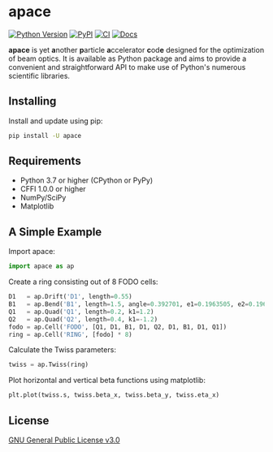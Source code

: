 # apace
[![Python Version](https://img.shields.io/pypi/pyversions/apace)](https://pypi.org/project/apace/)
[![PyPI](https://img.shields.io/pypi/v/apace.svg)](https://pypi.org/project/apace/)
[![CI](https://github.com/andreasfelix/apace/workflows/CI/badge.svg)](https://github.com/andreasfelix/apace/actions?query=workflow%3ACI)
[![Docs](https://readthedocs.org/projects/apace/badge/?version=docs)](https://apace.readthedocs.io/en/docs/)

**apace** is yet **a**nother **p**article **a**ccelerator **c**od**e** designed for the optimization of beam optics. It is available as Python package and aims to provide a convenient and straightforward API to make use of Python's numerous scientific libraries.




## Installing
Install and update using pip:

```sh
pip install -U apace
```

## Requirements
- Python 3.7 or higher (CPython or PyPy)
- CFFI 1.0.0 or higher
- NumPy/SciPy
- Matplotlib


## A Simple Example
Import apace:
```python
import apace as ap
```

Create a ring consisting out of 8 FODO cells:
```python
D1   = ap.Drift('D1', length=0.55)
B1   = ap.Bend('B1', length=1.5, angle=0.392701, e1=0.1963505, e2=0.1963505)
Q1   = ap.Quad('Q1', length=0.2, k1=1.2)
Q2   = ap.Quad('Q2', length=0.4, k1=-1.2)
fodo = ap.Cell('FODO', [Q1, D1, B1, D1, Q2, D1, B1, D1, Q1])
ring = ap.Cell('RING', [fodo] * 8)
```
 
Calculate the Twiss parameters:
```python
twiss = ap.Twiss(ring)
```


Plot horizontal and vertical beta functions using matplotlib:
```python
plt.plot(twiss.s, twiss.beta_x, twiss.beta_y, twiss.eta_x)
```

## License
[GNU General Public License v3.0](https://github.com/andreasfelix/apace/blob/master/LICENSE)

